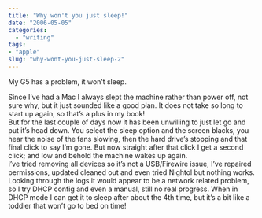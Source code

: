 ```yaml
---
title: "Why won't you just sleep!"
date: "2006-05-05"
categories: 
  - "writing"
tags:
- "apple"
slug: "why-wont-you-just-sleep-2"
---
```


My G5 has a problem, it won’t sleep.

Since I’ve had a Mac I always slept the machine rather than power off, not sure why, but it just sounded like a good plan. It does not take so long to start up again, so that’s a plus in my book!  
But for the last couple of days now it has been unwilling to just let go and put it’s head down. You select the sleep option and the screen blacks, you hear the noise of the fans slowing, then the hard drive’s stopping and that final click to say I’m gone. But now straight after that click I get a second click; and low and behold the machine wakes up again.  
I’ve tried removing all devices so it’s not a USB/Firewire issue, I’ve repaired permissions, updated cleaned out and even tried Nightol but nothing works. Looking through the logs it would appear to be a network related problem, so I try DHCP config and even a manual, still no real progress. When in DHCP mode I can get it to sleep after about the 4th time, but it’s a bit like a toddler that won’t go to bed on time!
